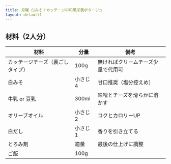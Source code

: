 ```yaml
---
title: 月曜 白みそ＋カッテージの和風栄養ポタージュ
layout: default1
---
```

## 材料（2人分）

| 材料 | 分量 | 備考 |
| --- | --- | ---- |
| カッテージチーズ（裏ごしタイプ） | 100g | 無ければクリームチーズ少量で代用可 |
| 白みそ | 小さじ4 | 甘口推奨（塩分控えめ） |
| 牛乳 or 豆乳 | 300ml | 味噌とチーズを滑らかに溶かす |
| オリーブオイル | 小さじ2 | コクとカロリーUP |
| 白だし | 小さじ1 | 香りを引き立てる |
| とろみ剤 | 適量 | 最後の仕上げに調整 |
| ご飯 | 100g | |
